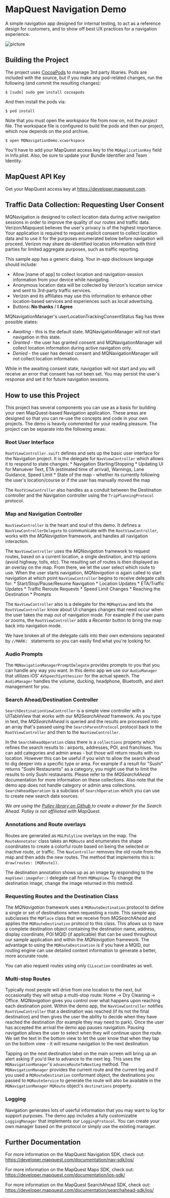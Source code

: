 MapQuest Navigation Demo
========================

A simple navigation app designed for internal testing, to act as a reference design for customers, and to show off best UX practices for a navigation experience.

![picture](Screenshot/Screenshot.png)

Building the Project
-----------------------

The project uses [CocoaPods](http://cocoapods.org/) to manage 3rd party
libaries. Pods are included with the source, but if you make any pod-related
changes, run the following (and commit the resulting changes):

    $ [sudo] sudo gem install cocoapods

And then install the pods via:

    $ pod install

Note that you must open the *workspace* file from now on, not the *project*
file. The workspace file is configured to build the pods and then our project,
which now depends on the pod archive.

    $ open MQNavigationDemo.xcworkspace
    
You'll have to add your MapQuest access key to the `MQApplicationKey`
field in Info.plist. Also, be sure to update your Bundle Identifier and Team
Identity.

MapQuest API Key
---------------------------

Get your MapQuest access key at <https://developer.mapquest.com>.


Traffic Data Collection: Requesting User Consent
---------------------------

MQNavigation is designed to collect location data during active navigation sessions in order to improve the quality of our routes and traffic data. Verizon/Mapquest believes the user's privacy is of the highest importance. Your application is required to request explicit consent to collect location data and to use it for the purposes enumerated below before navigation will proceed. Verizon may share de-identified location information with third parties for limited aggregate purposes, such as traffic reporting.

This sample app has a generic dialog. Your in-app disclosure language should include:

- Allow [name of app] to collect location and navigation-session information from your device while navigating.
- Anonymous location data will be collected by Verizon's location service and sent to 3rd-party traffic services.
- Verizon and its affiliates may use this information to enhance other location-based services and experiences such as local advertising.
- Buttons: **No thanks** / **I Agree**

MQNavigationManager's userLocationTrackingConsentStatus flag has three possible states:

- *Awaiting* - this is the default state. MQNavigationManager will not start navigation in this state.
- *Granted* - the user has granted consent and MQNavigationManager will collect location information during active navigation only.
- *Denied* - the user has denied consent and MQNavigationManager will not collect location information.

While in the awaiting consent state, navigation will not start and you will receive an error that consent has not been set. You may persist the user's response and set it for future navigation sessions.

How to use this Project
---------------------------

This project has several components you can use as a basis for building your own MapQuest-based Navigation application. These areas are designed so that you can re-use the concepts and code in your own projects. The demo is heavily commented for your reading pleasure. The project can be separate into the following areas:

### Root User Interface

`RootViewController.swift` defines and sets up the basic user interface for the Navigation project. It is the delegate for `NavViewController` which allows it to respond to state changes:
        * Navigation Starting/Stopping
        * Updating UI for Manuever Text, ETA (estimated time of arrival), Warnings, Lane Guidance, Speed Limit
        * State of the map - whether its currently following the user's location/course or if the user has manually moved the map

The `RootViewController` also handles as a conduit between the Destination controller and the Navigation controller using the `TripPlanningProtocol` protocol.

### Map and Navigation Controller

`NavViewController` is the heart and soul of this demo. It defines a `NavViewControllerDelegate` to communicate with the `RootViewController`, works with the *MQNavigation* framework, and handles all navigation interaction.

The `NavViewController` uses the *MQNavigation* framework to request routes, based on a current location, a single destination, and trip options (avoid highway, tolls, etc). The resulting set of routes is then displayed as an overlay on the map. From there, we let the user select which route to use. When the user starts navigation, *MQNavigation* is again called to start navigation at which point `NavViewController` begins to receive delegate calls for:
        * Start/Stop/Pause/Resume Navigation
        * Location Updates
        * ETA/Traffic Updates
        * Traffic Reroute Requests
        * Speed Limit Changes
        * Reaching the Destination
        * Prompts

The `NavViewController` also is a delegate for the `MQMapView` and lets the `RootViewController` know about UI changes changes that need occur when the user takes the map out of navigation mode. For example if the user pans or zooms, the `RootViewController` adds a _Recenter_ button to bring the map back into navigation mode.

We have broken all of the delegate calls into their own extensions separated by `//MARK: ` statements so you can easily find what you're looking for.

### Audio Prompts

The `MQNavigationManagerPromptDelegate` provides prompts to you that you can handle any way you want. In this demo app we use our `AudioManager` that utilizes iOS' `AVSpeechSynthesizer` for the actual speech. The `AudioManager` handles the volume, ducking, headphone, Bluetooth, and alert management for you.

### Search Ahead/Destination Controller

`SearchDestinationViewController` is a simple view controller with a UITableView that works with our *MQSearchAhead* framework. As you type in text, the *MQSearchAhead* is queried and the results are processed into an array that's passed using the `SearchParentProtocol` protocol back to the `RootViewController` and then to the `NavViewController`.

In the `SearchAheadOperation` class there is a `collections` property which refines the search results to : airports, addresses, POI, and franchises. You can add categories and admin areas - but those will return results with no location. However this can be useful if you wish to allow the search ahead to dig deeper into a specific type or area. For example if a result for "Sushi" returns "Sushi Restaurants" as a category, you might use that to limit the results to only Sushi restaurants. Please refer to the *MQSearchAhead* documentation for more information on these collections. Also note that the demo app does not handle category or admin area collections. `SearchAheadOperation` is a subclass of `SearchOperation` which you can use to create new search data sources.

_We are using the [Pulley library on Github ](https://github.com/52inc/Pulley) to create a drawer for the Search Ahead. Pulley is not affiliated with MapQuest._

### Annotations and Route overlays

Routes are generated as `MGLPolyline` overlays on the map. The `RouteAnnotator` class takes an `MQRoute` and enumerates the shape coordinates to create a colorful route based on being the selected or inactive route, or traffic. The `NavController` removes the old route from the map and then adds the new routes. The method that implements this is: `draw(routes: [MQRoute])`.

The destination annotation shows up as an image by responding to the `mapView(:imageFor:)` delegate call from `MQMapView`. To change the destination image, change the image returned in this method.


### Requesting Routes and the Destination Class
The *MQNavigation* framework uses a `MQRouteDestination` protocol to define a single or set of destinations when requesting a route. This sample app subclasses the `MQPlace` class that we receive from *MQSearchAhead* and applies the `MQRouteDestination` protocol to this class. This allows us to have a complete destination object containing the destination name, address, display coordinate, POI MQID (if applicable) that can be used throughout our sample application and within the *MQNavigation* framework. The advantage to using the `MQRouteDestination` is if you have a MQID, our routing engine can use detailed context information to generate a better, more accurate route.

You can also request routes using only `CLLocation` coordinates as well.


### Multi-stop Routes

Typically most people will drive from one location to the next, but occasionally they will setup a multi-stop route: Home -> Dry Cleaning -> Office. *MQNavigation* gives you control over what happens upon reaching each destination point. Within the demo app, the `NavViewController` notifies `RootViewController` that a destination was reached (if its not the final destination) and then gives the user the ability to decide when they have reached the destination (for example they may need to park). Once the user has accepted the arrival the demo app pauses navigation. Pausing navigation allows the user to select when they will continue upon the route. We set the text in the bottom view to let the user know that when they tap on the bottom view - it will resume navigation to the next destination.

Tapping on the next destination label on the main screen will bring up an alert asking if you'd like to advance to the next leg. This uses the `MQNavigationManager`'s `advanceRouteToNextLeg` method. The `MQNavigationManager` provides the current route and the current leg and if you used a `MQRouteDestination` conformant object, the destinations you passed to `MQRouteService` to generate the route will also be available in the `MQNavigationManager` `MQRoute` object's `destinations` property.


### Logging

Navigation generates lots of userful information that you may want to log for support purposes. The demo app includes a fully customizable `LoggingManager` that implements our `LoggingProtocol`. You can create your own manager based on the protocol or simply use the existing manager.


Further Documentation
---------------------------

For more information on the MapQuest Navigation SDK, check out: <https://developer.mapquest.com/documentation/nav-sdk/ios/>

For more information on the MapQuest Maps SDK, check out: <https://developer.mapquest.com/documentation/ios-sdk/>

For more information on the MapQuest SearchAhead SDK, check out: <https://developer.mapquest.com/documentation/searchahead-sdk/ios/>
